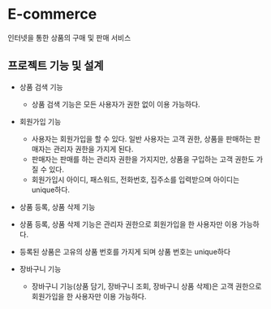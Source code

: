 # E-commerce
인터넷을 통한 상품의 구매 및 판매 서비스

## 프로젝트 기능 및 설계
* 상품 검색 기능
  * 상품 검색 기능은 모든 사용자가 권한 없이 이용 가능하다.

* 회원가입 기능
  * 사용자는 회원가입을 할 수 있다. 일반 사용자는 고객 권한, 상품을 판매하는 판매자는 관리자 권한을 가지게 된다.
  * 판매자는 판매를 하는 관리자 권한을 가지지만, 상품을 구입하는 고객 권한도 가질 수 있다.
  * 회원가입시 아이디, 패스워드, 전화번호, 집주소를 입력받으며 아이디는 unique하다.
  
* 상품 등록, 상품 삭제 기능
 * 상품 등록, 상품 삭제 기능은 관리자 권한으로 회원가입을 한 사용자만 이용 가능하다.
 * 등록된 상품은 고유의 상품 번호를 가지게 되며 상품 번호는 unique하다

* 장바구니 기능
  * 장바구니 기능(상품 담기, 장바구니 조회, 장바구니 상품 삭제)은 고객 권한으로 회원가입을 한 사용자만 이용 가능하다.
